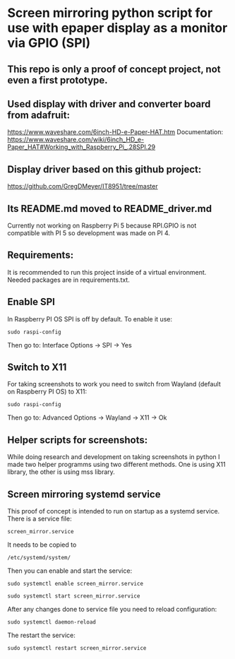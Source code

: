 # Screen mirroring python script for use with epaper display as a monitor via GPIO (SPI)

## This repo is only a proof of concept project, not even a first prototype.

## Used display with driver and converter board from adafruit:
https://www.waveshare.com/6inch-HD-e-Paper-HAT.htm
Documentation:
https://www.waveshare.com/wiki/6inch_HD_e-Paper_HAT#Working_with_Raspberry_Pi_.28SPI.29

## Display driver based on this github project:
https://github.com/GregDMeyer/IT8951/tree/master
## Its README.md moved to README_driver.md
Currently not working on Raspberry Pi 5 because RPI.GPIO is not compatible with PI 5 so development was made on PI 4.

## Requirements:
It is recommended to run this project inside of a virtual environment. Needed packages are in requirements.txt.

## Enable SPI
In Raspberry PI OS SPI is off by default.
To enable it use:
```
sudo raspi-config
```
Then go to: Interface Options -> SPI -> Yes

## Switch to X11
For taking screenshots to work you need to switch from Wayland (default on Raspberry PI OS) to X11:
```
sudo raspi-config
```
Then go to: Advanced Options -> Wayland -> X11 -> Ok

## Helper scripts for screenshots:
While doing research and development on taking screenshots in python I made two helper programms using two different methods.
One is using X11 library, the other is using mss library.

## Screen mirroring systemd service
This proof of concept is intended to run on startup as a systemd service.
There is a service file:
```
screen_mirror.service
```
It needs to be copied to 
```
/etc/systemd/system/
```
Then you can enable and start the service:
```
sudo systemctl enable screen_mirror.service
```
```
sudo systemctl start screen_mirror.service
```
After any changes done to service file you need to reload configuration:
```
sudo systemctl daemon-reload
```
The restart the service:
```
sudo systemctl restart screen_mirror.service
```
